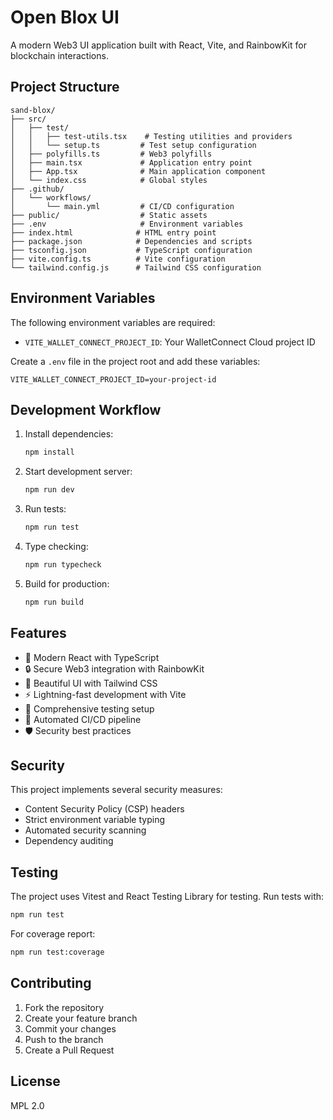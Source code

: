 # Open Blox UI

A modern Web3 UI application built with React, Vite, and RainbowKit for blockchain interactions.

## Project Structure

```
sand-blox/
├── src/
│   ├── test/
│   │   ├── test-utils.tsx    # Testing utilities and providers
│   │   └── setup.ts         # Test setup configuration
│   ├── polyfills.ts         # Web3 polyfills
│   ├── main.tsx             # Application entry point
│   ├── App.tsx              # Main application component
│   └── index.css            # Global styles
├── .github/
│   └── workflows/
│       └── main.yml         # CI/CD configuration
├── public/                  # Static assets
├── .env                     # Environment variables
├── index.html              # HTML entry point
├── package.json            # Dependencies and scripts
├── tsconfig.json           # TypeScript configuration
├── vite.config.ts          # Vite configuration
└── tailwind.config.js      # Tailwind CSS configuration
```

## Environment Variables

The following environment variables are required:

- `VITE_WALLET_CONNECT_PROJECT_ID`: Your WalletConnect Cloud project ID

Create a `.env` file in the project root and add these variables:

```env
VITE_WALLET_CONNECT_PROJECT_ID=your-project-id
```

## Development Workflow

1. Install dependencies:
   ```bash
   npm install
   ```

2. Start development server:
   ```bash
   npm run dev
   ```

3. Run tests:
   ```bash
   npm run test
   ```

4. Type checking:
   ```bash
   npm run typecheck
   ```

5. Build for production:
   ```bash
   npm run build
   ```

## Features

- 🌈 Modern React with TypeScript
- 🔒 Secure Web3 integration with RainbowKit
- 🎨 Beautiful UI with Tailwind CSS
- ⚡ Lightning-fast development with Vite
- 🧪 Comprehensive testing setup
- 🔄 Automated CI/CD pipeline
- 🛡️ Security best practices

## Security

This project implements several security measures:

- Content Security Policy (CSP) headers
- Strict environment variable typing
- Automated security scanning
- Dependency auditing

## Testing

The project uses Vitest and React Testing Library for testing. Run tests with:

```bash
npm run test
```

For coverage report:

```bash
npm run test:coverage
```

## Contributing

1. Fork the repository
2. Create your feature branch
3. Commit your changes
4. Push to the branch
5. Create a Pull Request

## License

MPL 2.0 
